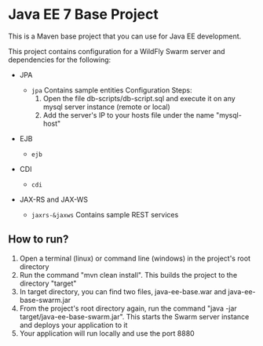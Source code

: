 # Java EE 7 Base Project #


This is a Maven base project that you can use for Java EE development.

This project contains configuration for a WildFly Swarm server and dependencies for the following: 

* JPA
  * ``jpa``
  	  Contains sample entities
      Configuration Steps:
      1. Open the file db-scripts/db-script.sql and execute it on any mysql server instance (remote or local)
      2. Add the server's IP to your hosts file under the name "mysql-host"

* EJB
  * ``ejb``
      
* CDI
  * ``cdi``
      
* JAX-RS and JAX-WS
  * ``jaxrs-&jaxws``
  Contains sample REST services
      

## How to run? ##

1. Open a terminal (linux) or command line (windows) in the project's root directory
2. Run the command "mvn clean install". This builds the project to the directory "target"
3. In target directory, you can find two files, java-ee-base.war and java-ee-base-swarm.jar
4. From the project's root directory again, run the command "java -jar target/java-ee-base-swarm.jar". This starts the Swarm server instance and deploys your application to it
5. Your application will run locally and use the port 8880

